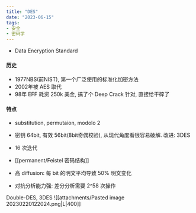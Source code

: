 ```yaml
---
title: "DES"
date: "2023-06-15"
tags:
- 安全
- 密码学
---
```


- Data Encryption Standard

#### 历史
- 1977NBS(前NIST), 第一个广泛使用的标准化加密方法
- 2002年被 AES 取代
- 98年 EFF 耗资 250k 美金, 搞了个 Deep Crack 针对, 直接给干碎了

#### 特点
- substitution, permutaion, modolo 2
- 密钥 64bit, 有效 56bit(8bit奇偶校验), 从现代角度看很容易破解. 改进: 3DES
- 16 次迭代
- [[permanent/Feistel 密码结构]]

- 高 diffusion: 每 bit 的明文平均导致 50% 明文变化
- 对抗分析能力强: 差分分析需要 2^58 次操作

Double-DES, 3DES
![[attachments/Pasted image 20230220122024.png|L|400]]
